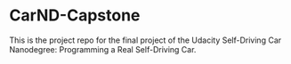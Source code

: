# CarND-Capstone
This is the project repo for the final project of the Udacity Self-Driving Car Nanodegree: Programming a Real Self-Driving Car.
